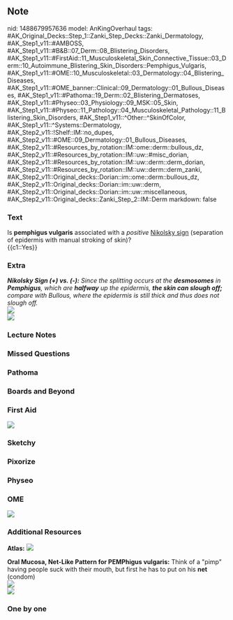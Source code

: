 ## Note
nid: 1488679957636
model: AnKingOverhaul
tags: #AK_Original_Decks::Step_1::Zanki_Step_Decks::Zanki_Dermatology, #AK_Step1_v11::#AMBOSS, #AK_Step1_v11::#B&B::07_Derm::08_Blistering_Disorders, #AK_Step1_v11::#FirstAid::11_Musculoskeletal_Skin_Connective_Tissue::03_Derm::10_Autoimmune_Blistering_Skin_Disorders::Pemphigus_Vulgaris, #AK_Step1_v11::#OME::10_Musculoskeletal::03_Dermatology::04_Blistering_Diseases, #AK_Step1_v11::#OME_banner::Clinical::09_Dermatology::01_Bullous_Diseases, #AK_Step1_v11::#Pathoma::19_Derm::02_Blistering_Dermatoses, #AK_Step1_v11::#Physeo::03_Physiology::09_MSK::05_Skin, #AK_Step1_v11::#Physeo::11_Pathology::04_Musculoskeletal_Pathology::11_Blistering_Skin_Disorders, #AK_Step1_v11::^Other::^SkinOfColor, #AK_Step1_v11::^Systems::Dermatology, #AK_Step2_v11::!Shelf::IM::no_dupes, #AK_Step2_v11::#OME::09_Dermatology::01_Bullous_Diseases, #AK_Step2_v11::#Resources_by_rotation::IM::ome::derm::bullous_dz, #AK_Step2_v11::#Resources_by_rotation::IM::uw::#misc_dorian, #AK_Step2_v11::#Resources_by_rotation::IM::uw::derm::derm_dorian, #AK_Step2_v11::#Resources_by_rotation::IM::uw::derm::derm_zanki, #AK_Step2_v11::Original_decks::Dorian::im::ome::derm::bullous_dz, #AK_Step2_v11::Original_decks::Dorian::im::uw::derm, #AK_Step2_v11::Original_decks::Dorian::im::uw::miscellaneous, #AK_Step2_v11::Original_decks::Zanki_Step_2::IM::Derm
markdown: false

### Text
<div>
  Is <b>pemphigus vulgaris</b> associated with a <i>positive</i>
  <u>Nikolsky sign</u> (separation of epidermis with manual
  stroking of skin)?
</div>
<div>
  {{c1::Yes}}
</div>

### Extra
<div>
  <i><b>Nikolsky Sign (+) vs. (-):</b> Since the splitting occurs
  at the <b>desmosomes</b> in <b>Pemphigus</b>, which are
  <b>halfway</b> up the epidermis, <b>the skin can slough off;</b>
  compare with Bullous, where the epidermis is still thick and thus
  does not slough off.</i>
</div>
<div>
  <i><img src="paste-2344218919960577.jpg"></i>
</div><img src=
"paste-5ab051cd0a6dfde385612a40661562d1267e51f5.png">

### Lecture Notes


### Missed Questions


### Pathoma


### Boards and Beyond


### First Aid
<img src="tmp8ThX18.png">

### Sketchy


### Pixorize


### Physeo


### OME
<div class="ome-widget">
  <a href=
  "https://onlinemeded.org/spa/dermatology/bullous-diseases/acquire?ref=anki">
  <img src="_OME_AnkiFlashcards_Lesson_2.png"></a>
</div>

### Additional Resources
<b>Atlas:</b> <img src="tmpF8FNSW.png" class="resizer">
<div>
  <b>Oral Mucosa, Net-Like Pattern for PEMPhigus vulgaris:</b>
  Think of a "pimp" having people suck with their mouth, but first
  he has to put on his <b>net</b> (condom)
</div><img src="pv.png" class="resizer">
<div><img src="ouch.png" class="resizer"></div>

### One by one

